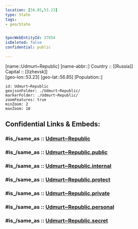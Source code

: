 ```yaml
---
location: [56.85,53.23] 
type: State
tags:
- geo/State


SpocWebEntityId: 37054
isDeleted: false
confidential: public

---
```

[name::Udmurt~Republic] 
[name-abbr::] 
Country :: [[Russia]]  
Capital :: [[Izhevsk]]  
[geo-lon::53.23] 
[geo-lat::56.85] 
[Population::] 



```leaflet
id: Udmurt~Republic
geojsonFolder: ./Udmurt~Republic/
markerFolder: ./Udmurt~Republic/
zoomFeatures: true 
minZoom: 2 
maxZoom: 18
```


## Confidential Links & Embeds: 

### #is_/same_as :: [Udmurt~Republic](/_Standards/Earth/Continent/Asia/Asia~North/Asia~Ural/Udmurt~Republic.md) 

### #is_/same_as :: [Udmurt~Republic.public](/_public/Earth/Continent/Asia/Asia~North/Asia~Ural/Udmurt~Republic.public.md) 

### #is_/same_as :: [Udmurt~Republic.internal](/_internal/Earth/Continent/Asia/Asia~North/Asia~Ural/Udmurt~Republic.internal.md) 

### #is_/same_as :: [Udmurt~Republic.protect](/_protect/Earth/Continent/Asia/Asia~North/Asia~Ural/Udmurt~Republic.protect.md) 

### #is_/same_as :: [Udmurt~Republic.private](/_private/Earth/Continent/Asia/Asia~North/Asia~Ural/Udmurt~Republic.private.md) 

### #is_/same_as :: [Udmurt~Republic.personal](/_personal/Earth/Continent/Asia/Asia~North/Asia~Ural/Udmurt~Republic.personal.md) 

### #is_/same_as :: [Udmurt~Republic.secret](/_secret/Earth/Continent/Asia/Asia~North/Asia~Ural/Udmurt~Republic.secret.md)

